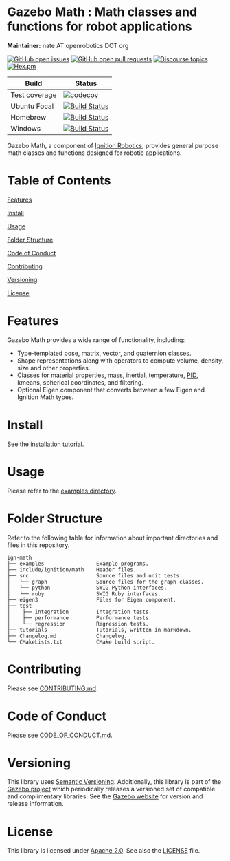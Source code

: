 # Gazebo Math : Math classes and functions for robot applications

**Maintainer:** nate AT openrobotics DOT org

[![GitHub open issues](https://img.shields.io/github/issues-raw/gazebosim/gz-math.svg)](https://github.com/gazebosim/gz-math/issues)
[![GitHub open pull requests](https://img.shields.io/github/issues-pr-raw/gazebosim/gz-math.svg)](https://github.com/gazebosim/gz-math/pulls)
[![Discourse topics](https://img.shields.io/discourse/https/community.gazebosim.org/topics.svg)](https://community.gazebosim.org)
[![Hex.pm](https://img.shields.io/hexpm/l/plug.svg)](https://www.apache.org/licenses/LICENSE-2.0)

Build | Status
-- | --
Test coverage | [![codecov](https://codecov.io/gh/gazebosim/gz-math/branch/ign-math7/graph/badge.svg)](https://codecov.io/gh/gazebosim/gz-math)
Ubuntu Focal  | [![Build Status](https://build.osrfoundation.org/buildStatus/icon?job=ignition_math-ci-ign-math7-focal-amd64)](https://build.osrfoundation.org/job/ignition_math-ci-ign-math7-focal-amd64)
Homebrew      | [![Build Status](https://build.osrfoundation.org/buildStatus/icon?job=ignition_math-ci-ign-math7-homebrew-amd64)](https://build.osrfoundation.org/job/ignition_math-ci-ign-math7-homebrew-amd64)
Windows       | [![Build Status](https://build.osrfoundation.org/buildStatus/icon?job=ign_math-ign-7-win)](https://build.osrfoundation.org/job/ign_math-ign-7-win)

Gazebo Math, a component of [Ignition
Robotics](https://ignitionrobotics.org), provides general purpose math
classes and functions designed for robotic applications.

# Table of Contents

[Features](#features)

[Install](#install)

[Usage](#usage)

[Folder Structure](#folder-structure)

[Code of Conduct](#code-of-conduct)

[Contributing](#code-of-contributing)

[Versioning](#versioning)

[License](#license)

# Features

Gazebo Math provides a wide range of functionality, including:

* Type-templated pose, matrix, vector, and quaternion classes.
* Shape representations along with operators to compute volume, density, size and other properties.
* Classes for material properties, mass, inertial, temperature, [PID](https://en.wikipedia.org/wiki/PID_controller), kmeans, spherical coordinates, and filtering.
* Optional Eigen component that converts between a few Eigen and Ignition
Math types.

# Install

See the [installation tutorial](https://ignitionrobotics.org/api/math/6.8/install.html).

# Usage

Please refer to the [examples directory](https://github.com/gazebosim/gz-math/raw/ign-math7/examples/).

# Folder Structure

Refer to the following table for information about important directories and files in this repository.

```
ign-math
├── examples                 Example programs.
├── include/ignition/math    Header files.
├── src                      Source files and unit tests.
│   └── graph                Source files for the graph classes.
│   └── python               SWIG Python interfaces.
│   └── ruby                 SWIG Ruby interfaces.
├── eigen3                   Files for Eigen component.
├── test
│    ├── integration         Integration tests.
│    ├── performance         Performance tests.
│    └── regression          Regression tests.
├── tutorials                Tutorials, written in markdown.
├── Changelog.md             Changelog.
└── CMakeLists.txt           CMake build script.
```
# Contributing

Please see
[CONTRIBUTING.md](https://github.com/gazebosim/gz-sim/blob/main/CONTRIBUTING.md).

# Code of Conduct

Please see
[CODE_OF_CONDUCT.md](https://github.com/gazebosim/gz-sim/blob/main/CODE_OF_CONDUCT.md).

# Versioning

This library uses [Semantic Versioning](https://semver.org/). Additionally, this library is part of the [Gazebo project](https://ignitionrobotics.org) which periodically releases a versioned set of compatible and complimentary libraries. See the [Gazebo website](https://ignitionrobotics.org) for version and release information.

# License

This library is licensed under [Apache 2.0](https://www.apache.org/licenses/LICENSE-2.0). See also the [LICENSE](https://github.com/gazebosim/gz-math/blob/main/LICENSE) file.
